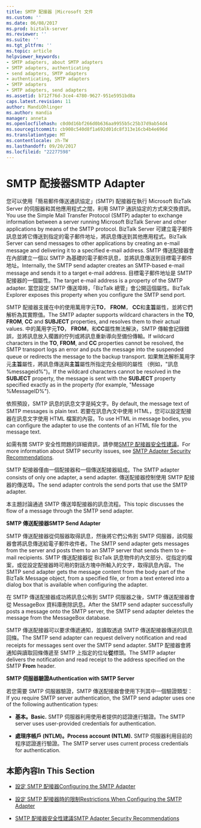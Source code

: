 ```yaml
---
title: SMTP 配接器 |Microsoft 文件
ms.custom: ''
ms.date: 06/08/2017
ms.prod: biztalk-server
ms.reviewer: ''
ms.suite: ''
ms.tgt_pltfrm: ''
ms.topic: article
helpviewer_keywords:
- SMTP adapters, about SMTP adapters
- SMTP adapters, authenticating
- send adapters, SMTP adapters
- authenticating, SMTP adapters
- SMTP adapters
- SMTP adapters, send adapters
ms.assetid: b712f76d-3ce4-4780-9627-951e5951bd8a
caps.latest.revision: 11
author: MandiOhlinger
ms.author: mandia
manager: anneta
ms.openlocfilehash: c0d0d16bf266d0b636aa9955b5c25b37d9ab54d4
ms.sourcegitcommit: cb908c540d8f1a692d01dc8f313e16cb4b4e696d
ms.translationtype: MT
ms.contentlocale: zh-TW
ms.lasthandoff: 09/20/2017
ms.locfileid: "22277598"
---
```

# <a name="smtp-adapter"></a><span data-ttu-id="14b67-102">SMTP 配接器</span><span class="sxs-lookup"><span data-stu-id="14b67-102">SMTP Adapter</span></span>
<span data-ttu-id="14b67-103">您可以使用「簡易郵件傳送通訊協定」(SMTP) 配接器在執行 Microsoft BizTalk Server 的伺服器和其他應用程式之間，利用 SMTP 通訊協定的方式來交換資訊。</span><span class="sxs-lookup"><span data-stu-id="14b67-103">You use the Simple Mail Transfer Protocol (SMTP) adapter to exchange information between a server running Microsoft BizTalk Server and other applications by means of the SMTP protocol.</span></span> <span data-ttu-id="14b67-104">BizTalk Server 可建立電子郵件訊息並將它傳送到指定的電子郵件地址，將訊息傳送到其他應用程式。</span><span class="sxs-lookup"><span data-stu-id="14b67-104">BizTalk Server can send messages to other applications by creating an e-mail message and delivering it to a specified e-mail address.</span></span> <span data-ttu-id="14b67-105">SMTP 傳送配接器會在內部建立一個以 SMTP 為基礎的電子郵件訊息，並將訊息傳送到目標電子郵件地址。</span><span class="sxs-lookup"><span data-stu-id="14b67-105">Internally, the SMTP send adapter creates an SMTP-based e-mail message and sends it to a target e-mail address.</span></span> <span data-ttu-id="14b67-106">目標電子郵件地址是 SMTP 配接器的一個屬性。</span><span class="sxs-lookup"><span data-stu-id="14b67-106">The target e-mail address is a property of the SMTP adapter.</span></span> <span data-ttu-id="14b67-107">當您設定 SMTP 傳送埠時，「BizTalk 總管」會公開這個屬性。</span><span class="sxs-lookup"><span data-stu-id="14b67-107">BizTalk Explorer exposes this property when you configure the SMTP send port.</span></span>  
  
 <span data-ttu-id="14b67-108">SMTP 配接器支援在中的使用萬用字元**TO**， **FROM**， **CC**和**主旨**屬性，並將它們解析為其實際值。</span><span class="sxs-lookup"><span data-stu-id="14b67-108">The SMTP adapter supports wildcard characters in the **TO**, **FROM**, **CC** and **SUBJECT** properties, and resolves them to their actual values.</span></span> <span data-ttu-id="14b67-109">中的萬用字元**TO**， **FROM**，和**CC**屬性無法解決，SMTP 傳輸會記錄錯誤，並將訊息放入擱置的佇列或將訊息重新導向至備份傳輸。</span><span class="sxs-lookup"><span data-stu-id="14b67-109">If wildcard characters in the **TO**, **FROM**, and **CC** properties cannot be resolved, the SMTP transport logs an error and puts the message into the suspended queue or redirects the message to the backup transport.</span></span> <span data-ttu-id="14b67-110">如果無法解析萬用字元**主旨**屬性，將訊息傳送與**主旨**屬性所指定完全相同的屬性 （例如，"訊息 %messageid%")。</span><span class="sxs-lookup"><span data-stu-id="14b67-110">If the wildcard characters cannot be resolved in the **SUBJECT** property, the message is sent with the **SUBJECT** property specified exactly as in the property (for example, "Message %MessageID%").</span></span>  
  
 <span data-ttu-id="14b67-111">依照預設，SMTP 訊息的訊息文字是純文字。</span><span class="sxs-lookup"><span data-stu-id="14b67-111">By default, the message text of SMTP messages is plain text.</span></span> <span data-ttu-id="14b67-112">若要在訊息內文中使用 HTML，您可以設定配接器在訊息文字使用 HTML 檔案的內容。</span><span class="sxs-lookup"><span data-stu-id="14b67-112">To use HTML in message bodies, you can configure the adapter to use the contents of an HTML file for the message text.</span></span>  
  
 <span data-ttu-id="14b67-113">如需有關 SMTP 安全性問題的詳細資訊，請參閱[SMTP 配接器安全性建議](../core/smtp-adapter-security-recommendations.md)。</span><span class="sxs-lookup"><span data-stu-id="14b67-113">For more information about SMTP security issues, see [SMTP Adapter Security Recommendations](../core/smtp-adapter-security-recommendations.md).</span></span>  
  
 <span data-ttu-id="14b67-114">SMTP 配接器僅由一個配接器和一個傳送配接器組成。</span><span class="sxs-lookup"><span data-stu-id="14b67-114">The SMTP adapter consists of only one adapter, a send adapter.</span></span> <span data-ttu-id="14b67-115">傳送配接器控制使用 SMTP 配接器的傳送埠。</span><span class="sxs-lookup"><span data-stu-id="14b67-115">The send adapter controls the send ports that use the SMTP adapter.</span></span>  
  
 <span data-ttu-id="14b67-116">本主題討論通過 SMTP 傳送埠配接器的訊息流程。</span><span class="sxs-lookup"><span data-stu-id="14b67-116">This topic discusses the flow of a message through the SMTP send adapter.</span></span>  
  
 <span data-ttu-id="14b67-117">**SMTP 傳送配接器**</span><span class="sxs-lookup"><span data-stu-id="14b67-117">**SMTP Send Adapter**</span></span>  
  
 <span data-ttu-id="14b67-118">SMTP 傳送配接器從伺服器取得訊息，然後將它們公佈到 SMTP 伺服器，該伺服器會將訊息傳送給電子郵件收件者。</span><span class="sxs-lookup"><span data-stu-id="14b67-118">The SMTP send adapter gets messages from the server and posts them to an SMTP server that sends them to e-mail recipients.</span></span> <span data-ttu-id="14b67-119">SMTP 傳送配接器從 BizTalk 訊息物件的內文部分、從指定的檔案，或從設定配接器時可用的對話方塊中所輸入的文字，取得訊息內容。</span><span class="sxs-lookup"><span data-stu-id="14b67-119">The SMTP send adapter gets the message content from the body part of the BizTalk Message object, from a specified file, or from a text entered into a dialog box that is available when configuring the adapter.</span></span>  
  
 <span data-ttu-id="14b67-120">在 SMTP 傳送配接器成功將訊息公佈到 SMTP 伺服器之後，SMTP 傳送配接器會從 MessageBox 資料庫刪除訊息。</span><span class="sxs-lookup"><span data-stu-id="14b67-120">After the SMTP send adapter successfully posts a message onto the SMTP server, the SMTP send adapter deletes the message from the MessageBox database.</span></span>  
  
 <span data-ttu-id="14b67-121">SMTP 傳送配接器可以要求傳遞通知，並讀取透過 SMTP 傳送配接器傳送的訊息回條。</span><span class="sxs-lookup"><span data-stu-id="14b67-121">The SMTP send adapter can request delivery notification and read receipts for messages sent over the SMTP send adapter.</span></span> <span data-ttu-id="14b67-122">SMTP 配接器會將通知與讀取回條傳遞至 SMTP 上指定的位址**從**標頭。</span><span class="sxs-lookup"><span data-stu-id="14b67-122">The SMTP adapter delivers the notification and read receipt to the address specified on the SMTP **From** header.</span></span>  
  
 <span data-ttu-id="14b67-123">**SMTP 伺服器驗證**</span><span class="sxs-lookup"><span data-stu-id="14b67-123">**Authentication with SMTP Server**</span></span>  
  
 <span data-ttu-id="14b67-124">若您需要 SMTP 伺服器驗證，SMTP 傳送配接器會使用下列其中一個驗證類型：</span><span class="sxs-lookup"><span data-stu-id="14b67-124">If you require SMTP server authentication, the SMTP send adapter uses one of the following authentication types:</span></span>  
  
-   <span data-ttu-id="14b67-125">**基本。**</span><span class="sxs-lookup"><span data-stu-id="14b67-125">**Basic.**</span></span> <span data-ttu-id="14b67-126">SMTP 伺服器利用使用者提供的認證進行驗證。</span><span class="sxs-lookup"><span data-stu-id="14b67-126">The SMTP server uses user-provided credentials for authentication.</span></span>  
  
-   <span data-ttu-id="14b67-127">**處理序帳戶 (NTLM)。**</span><span class="sxs-lookup"><span data-stu-id="14b67-127">**Process account (NTLM).**</span></span> <span data-ttu-id="14b67-128">SMTP 伺服器利用目前的程序認證進行驗證。</span><span class="sxs-lookup"><span data-stu-id="14b67-128">The SMTP server uses current process credentials for authentication.</span></span>  
  
## <a name="in-this-section"></a><span data-ttu-id="14b67-129">本節內容</span><span class="sxs-lookup"><span data-stu-id="14b67-129">In This Section</span></span>  
  
-   [<span data-ttu-id="14b67-130">設定 SMTP 配接器</span><span class="sxs-lookup"><span data-stu-id="14b67-130">Configuring the SMTP Adapter</span></span>](../core/configuring-the-smtp-adapter.md)  
  
-   [<span data-ttu-id="14b67-131">設定 SMTP 配接器時的限制</span><span class="sxs-lookup"><span data-stu-id="14b67-131">Restrictions When Configuring the SMTP Adapter</span></span>](../core/restrictions-when-configuring-the-smtp-adapter.md)  
  
-   [<span data-ttu-id="14b67-132">SMTP 配接器安全性建議</span><span class="sxs-lookup"><span data-stu-id="14b67-132">SMTP Adapter Security Recommendations</span></span>](../core/smtp-adapter-security-recommendations.md)